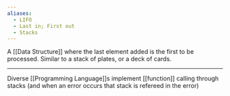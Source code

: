 ```yaml
---
aliases:
  - LIFO
  - Last in; First out
  - Stacks
---
```


A [[Data Structure]] where the last element added is the first to be processed. Similar to a stack of plates, or a deck of cards.

---

Diverse [[Programming Language]]s implement [[function]] calling through stacks (and when an error occurs that stack is refereed in the error)